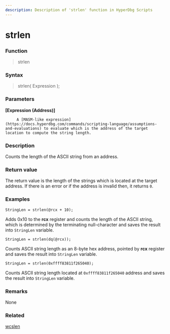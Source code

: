 ```yaml
---
description: Description of 'strlen' function in HyperDbg Scripts
---
```


# strlen

### Function

> strlen

### Syntax

> strlen\( Expression \);

### Parameters

**\[Expression \(Address\)\]**

         A [MASM-like expression](https://docs.hyperdbg.com/commands/scripting-language/assumptions-and-evaluations) to evaluate which is the address of the target location to compute the string length.

### Description

Counts the length of the ASCII string from an address.

### Return value

The return value is the length of the strings which is located at the target address. If there is an error or if the address is invalid then, it returns `0`.

### Examples

`StringLen = strlen(@rcx + 10);`

Adds 0x10 to the **rcx** register and counts the length of the ASCII string, which is determined by the terminating null-character and saves the result into `StringLen` variable.

`StringLen = strlen(dq(@rcx));`

Counts ASCII string length as an 8-byte hex address, pointed by **rcx** register and saves the result into `StringLen` variable.

`StringLen = strlen(0xffff83811f265040);`

Counts ASCII string length located at `0xffff83811f265040` address and saves the result into `StringLen` variable.

### **Remarks**

None

### Related

[wcslen](https://docs.hyperdbg.com/commands/scripting-language/functions/strings/wcslen)

